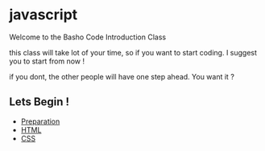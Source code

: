 # javascript
Welcome to the Basho Code Introduction Class
 
this class will take lot of your time, so if you want to start coding. I suggest you to start from now !
 
if you dont, the other people will have one step ahead. You want it ?

## Lets Begin !

* [Preparation](https://github.com/bashocode/javascript/blob/master/preparation.md)
* [HTML](https://github.com/bashocode/javascript/blob/master/first/html.md)
* [CSS](https://github.com/bashocode/javascript/blob/master/first/css.md)